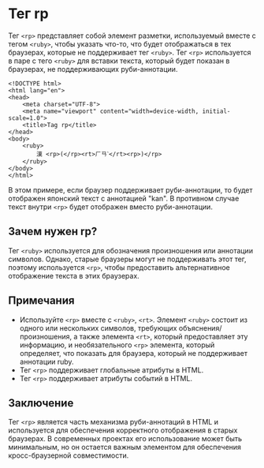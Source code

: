 # Тег rp

Тег ``<rp>`` представляет собой элемент разметки, используемый вместе с тегом ``<ruby>``, чтобы указать что-то, что будет отображаться в тех браузерах, которые не поддерживает тег ``<ruby>``. Тег ``<rp>`` используется в паре с тего ``<ruby>`` для вставки текста, который будет показан в браузерах, не поддерживающих руби-аннотации.

```
<!DOCTYPE html>
<html lang="en">
<head>
    <meta charset="UTF-8">
    <meta name="viewport" content="width=device-width, initial-scale=1.0">
    <title>Tag rp</title>
</head>
<body>
    <ruby>
        漢 <rp>(</rp><rt>ㄏㄢˋ</rt><rp>)</rp>
    </ruby>
</body>
</html>
```

В этом примере, если браузер поддерживает руби-аннотации, то будет отображен японский текст с аннотацией "kan". В противном случае текст внутри ``<rp>`` будет отображен вместо руби-аннотации.

## Зачем нужен rp?

Тег ``<ruby>`` используется для обозначения произношения или аннотации символов. Однако, старые браузеры могут не поддерживать этот тег, поэтому используется ``<rp>``, чтобы предоставить альтернативное отображение текста в этих браузерах.

## Примечания

- Используйте ``<rp>`` вместе с ``<ruby>``, ``<rt>``. Элемент ``<ruby>`` состоит из одного или нескольких символов, требующих объяснения/произношения, а также элемента ``<rt>``, который предоставляет эту информацию, и необязательного ``<rp>`` элемента, который определяет, что показать для браузера, который не поддерживает аннотации ruby.
- Тег ``<rp>`` поддерживает глобальные атрибуты в HTML.
- Тег ``<rp>`` поддерживает атрибуты событий в HTML.

## Заключение

Тег ``<rp>`` является часть механизма руби-аннотаций в HTML и используется для обеспечения корректного отображения в старых браузерах. В современных проектах его использование может быть минимальным, но он остается важным элементом для обеспечения кросс-браузерной совместимости.